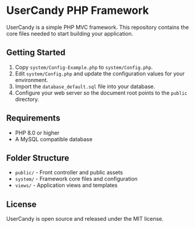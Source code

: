 # UserCandy PHP Framework

UserCandy is a simple PHP MVC framework. This repository contains the core files needed to start building your application.

## Getting Started

1. Copy `system/Config-Example.php` to `system/Config.php`.
2. Edit `system/Config.php` and update the configuration values for your environment.
3. Import the `database_default.sql` file into your database.
4. Configure your web server so the document root points to the `public` directory.

## Requirements

- PHP 8.0 or higher
- A MySQL compatible database

## Folder Structure

- `public/` - Front controller and public assets
- `system/` - Framework core files and configuration
- `views/`  - Application views and templates

## License

UserCandy is open source and released under the MIT license.
